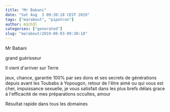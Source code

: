 ```yaml
---
title: "Mr Babani"
date: "Sat Aug  3 09:30:18 CEST 2019"
tags: ["marabout", "pipotron"]
author: m1ch3l
categories: ["generated"]
slug: "marabout/2019-08-03-09:30:18"
---
```


Mr Babani

grand guérisseur

Il vient d'arriver sur Terre

jeux, chance, garantie 100% par ses dons et ses secrets de générations depuis avant les Toubabs à Yopougon, retour de l'être aimé ou qui vous est cher, impuissance sexuelle, je vous satisfait dans les plus brefs délais grace à l'efficacité de mes préparations occultes, amour

Résultat rapide dans tous les domaines

